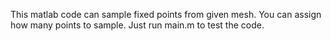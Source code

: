 This matlab code can sample fixed points from given mesh. You can assign how many points to sample. Just run main.m to test the code.
